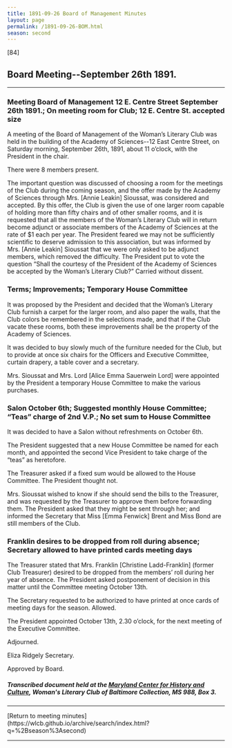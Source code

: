 ```yaml
---
title: 1891-09-26 Board of Management Minutes
layout: page
permalink: /1891-09-26-BOM.html
season: second
---
```


<style>
    #maincontent{
        font-size:1.4em;
    }
</style>
[84]

## Board Meeting--September 26th 1891.
<hr>

### Meeting Board of Management 12 E. Centre Street September 26th 1891.; On meeting room for Club; 12 E. Centre St. accepted size

A meeting of the Board of Management of the Woman’s Literary Club was held in the building of the Academy of Sciences--12 East Centre Street, on Saturday morning, September 26th, 1891, about 11 o’clock, with the President in the chair.

There were 8 members present.

The important question was discussed of choosing a room for the meetings of the Club during the coming season, and the offer made by the Academy of Sciences through Mrs. [Annie Leakin] Sioussat, was considered and accepted. By this offer, the Club is given the use of one larger room capable of holding more than fifty chairs and of other smaller rooms, and it is requested that all the members of the Woman’s Literary Club will in return become adjunct or associate members of the Academy of Sciences at the rate of $1 each per year. The President feared we may not be sufficiently scientific to deserve admission to this association, but was informed by Mrs. [Annie Leakin] Sioussat that we were only asked to be adjunct members, which removed the difficulty. The President put to vote the question “Shall the courtesy of the President of the Academy of Sciences be accepted by the Woman’s Literary Club?” Carried without dissent.

### Terms; Improvements; Temporary House Committee

It was proposed by the President and decided that the Woman’s Literary Club furnish a carpet for the larger room, and also paper the walls, that the Club colors be remembered in the selections made, and that if the Club vacate these rooms, both these improvements shall be the property of the Academy of Sciences.

It was decided to buy slowly much of the furniture needed for the Club, but to provide at once six chairs for the Officers and Executive Committee, curtain drapery, a table cover and a secretary.

Mrs. Sioussat and Mrs. Lord [Alice Emma Sauerwein Lord] were appointed by the President a temporary House Committee to make the various purchases.

### Salon October 6th; Suggested monthly House Committee; “Teas” charge of 2nd V.P.; No set sum to House Committee

It was decided to have a Salon without refreshments on October 6th.

The President suggested that a new House Committee be named for each month, and appointed the second Vice President to take charge of the “teas” as heretofore.

The Treasurer asked if a fixed sum would be allowed to the House Committee. The President thought not.

Mrs. Sioussat wished to know if she should send the bills to the Treasurer, and was requested by the Treasurer to approve them before forwarding them. The President asked that they might be sent through her; and informed the Secretary that Miss [Emma Fenwick] Brent and Miss Bond are still members of the Club.

### Franklin desires to be dropped from roll during absence; Secretary allowed to have printed cards meeting days

The Treasurer stated that Mrs. Franklin [Christine Ladd-Franklin] (former Club Treasurer) desired to be dropped from the members’ roll during her year of absence. The President asked postponement of decision in this matter until the Committee meeting October 13th.

The Secretary requested to be authorized to have printed at once cards of meeting days for the season. Allowed.

The President appointed October 13th, 2.30 o’clock, for the next meeting of the Executive Committee.

Adjourned.

Eliza Ridgely
Secretary.

Approved by Board.

##### Transcribed document held at the [Maryland Center for History and Culture](http://mdhs.org/), Woman's Literary Club of Baltimore Collection, MS 988, Box 3. 

<hr>
[Return to meeting minutes](https://wlcb.github.io/archive/search/index.html?q=%2Bseason%3Asecond)
<hr>